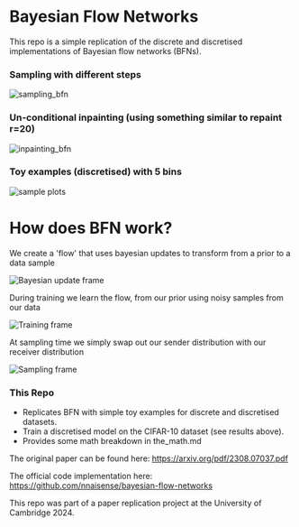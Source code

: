 # Bayesian Flow Networks

This repo is a simple replication of the discrete and discretised implementations of Bayesian flow networks (BFNs).

### Sampling with different steps
![sampling_bfn](https://github.com/rupertmenneer/bayesian_flow/assets/71332436/925f03f8-9584-4e7c-a33b-228569523498)

### Un-conditional inpainting (using something similar to repaint r=20)
![inpainting_bfn](https://github.com/rupertmenneer/bayesian_flow/assets/71332436/ce91efd2-3ab8-4964-8540-19a6f9f8e8f7)

### Toy examples (discretised) with 5 bins
![sample plots](https://github.com/rupertmenneer/bayesian_flow/assets/71332436/823f4924-56ad-451a-b4c1-2fae1f290906)


# How does BFN work?

We create a 'flow' that uses bayesian updates to transform from a prior to a data sample

![Bayesian update frame](https://github.com/rupertmenneer/bayesian_flow/assets/71332436/59609d53-7ee3-44dc-b730-a25be77cf310)

During training we learn the flow, from our prior using noisy samples from our data 

![Training frame](https://github.com/rupertmenneer/bayesian_flow/assets/71332436/1e4ed9a0-6071-4f86-9f59-a1e711474382)

At sampling time we simply swap out our sender distribution with our receiver distribution

![Sampling frame](https://github.com/rupertmenneer/bayesian_flow/assets/71332436/13959781-1106-4cf1-8c86-2127788c522c)


### This Repo

- Replicates BFN with simple toy examples for discrete and discretised datasets.
- Train a discretised model on the CIFAR-10 dataset (see results above).
- Provides some math breakdown in the_math.md

The original paper can be found here: https://arxiv.org/pdf/2308.07037.pdf

The official code implementation here: https://github.com/nnaisense/bayesian-flow-networks

This repo was part of a paper replication project at the University of Cambridge 2024.
